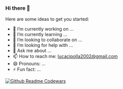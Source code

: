 ### Hi there 👋

<!--
**luca2002/luca2002** is a ✨ _special_ ✨ repository because its `README.md` (this file) appears on your GitHub profile.
-->
Here are some ideas to get you started:

- 🔭 I’m currently working on ...
- 🌱 I’m currently learning ...
- 👯 I’m looking to collaborate on ...
- 🤔 I’m looking for help with ...
- 💬 Ask me about ...
- 📫 How to reach me: lucacipolla2002@gmail.com
- 😄 Pronouns: ...
- ⚡ Fun fact: ...

[![Github Readme Codewars](https://codewars-stats-ignacio-cuadra.vercel.app/?username=luca2002)](https://github.com/ignacio-cuadra/github-readme-codewars)
<!-- -->
